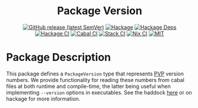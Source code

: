 <div align="center">

# Package Version

[![GitHub release (latest SemVer)](https://img.shields.io/github/v/release/tbidne/package-version?include_prereleases&sort=semver)](https://github.com/tbidne/package-version/releases/)
[![Hackage](https://img.shields.io/hackage/v/package-version)](https://hackage.haskell.org/package/package-version)
[![Hackage Deps](https://img.shields.io/hackage-deps/v/package-version)](http://packdeps.haskellers.com/reverse/package-version)
[![Hackage CI](https://matrix.hackage.haskell.org/api/v2/packages/package-version/badge)](https://matrix.hackage.haskell.org/#/package/package-version)
[![Cabal CI](https://img.shields.io/github/workflow/status/tbidne/package-version/cabal/main?label=cabal&logoColor=white)](https://github.com/tbidne/package-version/actions/workflows/cabal_ci.yaml)
[![Stack CI](https://img.shields.io/github/workflow/status/tbidne/package-version/stack/main?label=stack&logoColor=white)](https://github.com/tbidne/package-version/actions/workflows/stack_ci.yaml)
[![Nix CI](https://img.shields.io/github/workflow/status/tbidne/package-version/nix/main?label=nix&logo=nixos&logoColor=white)](https://github.com/tbidne/package-version/actions/workflows/nix_ci.yaml)
[![MIT](https://img.shields.io/github/license/tbidne/package-version?color=blue)](https://opensource.org/licenses/MIT)

</div>

# Package Description

This package defines a `PackageVersion` type that represents [PVP](https://pvp.haskell.org/) version numbers. We provide functionality for reading these numbers from cabal files at both runtime and compile-time, the latter being useful when implementing `--version` options in executables. See the haddock [here](https://tbidne.github.io/package-version/) or on hackage for more information.
